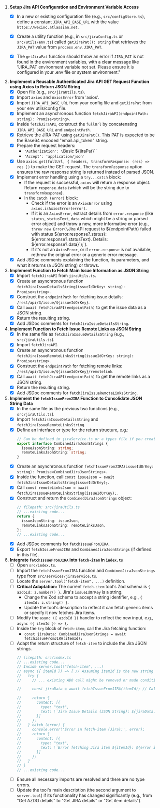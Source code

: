 1.  **Setup Jira API Configuration and Environment Variable Access**
    *   [x] In a new or existing configuration file (e.g., `src/configStore.ts`), define a constant `JIRA_API_BASE_URL` with the value `https://wexinc.atlassian.net`.
    *   [x] Create a utility function (e.g., in `src/jiraConfig.ts` or `src/utils/env.ts`) called `getJiraPat(): string` that retrieves the `JIRA_PAT` value from `process.env.JIRA_PAT`.
    *   [x] The `getJiraPat` function should throw an error if `JIRA_PAT` is not found in the environment variables, with a clear message like "JIRA_PAT environment variable not set. Please ensure it is configured in your .env file or system environment."


2.  **Implement a Reusable Authenticated Jira API GET Request Function using Axios to Return JSON String**
    *   [x] Open file (e.g., `src/jiraUtils.ts`).
    *   [x] Import `axios` and `AxiosError` from 'axios'.
    *   [x] Import `JIRA_API_BASE_URL` from your config file and `getJiraPat` from your env utils/config file.
    *   [x] Implement an asynchronous function `fetchJiraAPI(endpointPath: string): Promise<string>`.
    *   [x] Inside `fetchJiraAPI`, construct the `fullUrl` by concatenating `JIRA_API_BASE_URL` and `endpointPath`.
    *   [x] Retrieve the JIRA PAT using `getJiraPat()`. This PAT is expected to be the Base64 encoded "email:api_token" string.
    *   [x] Prepare the request headers:
        *   `'Authorization': \`Basic ${jiraPat}\``
        *   `'Accept': 'application/json'`
    *   [x] Use `axios.get(fullUrl, { headers, transformResponse: (res) => res })` to make the GET request. The `transformResponse` option ensures the raw response string is returned instead of parsed JSON.
    *   [x] Implement error handling using a `try...catch` block:
        *   If the request is successful, `axios` will return a response object. Return `response.data` (which will be the string due to `transformResponse`).
        *   In the `catch (error)` block:
            *   Check if the error is an `AxiosError` using `axios.isAxiosError(error)`.
            *   If it is an `AxiosError`, extract details from `error.response` (like `status`, `statusText`, `data` which might be a string or parsed error object) and throw a new, more informative error (e.g., `throw new Error(\`Jira API request to ${endpointPath} failed with status ${error.response?.status}: ${error.response?.statusText}. Details: ${error.response?.data}\`);`).
            *   If it's not an `AxiosError`, or if `error.response` is not available, rethrow the original error or a generic error message.
    *   [x] Add JSDoc comments explaining the function, its parameters, and what it returns (a JSON string) or throws.

3.  **Implement Function to Fetch Main Issue Information as JSON String**
    *   [x] Import `fetchJiraAPI` from `jiraUtils.ts`.
    *   [x] Create an asynchronous function `fetchJiraIssueDetailsString(issueIdOrKey: string): Promise<string>`.
    *   [x] Construct the `endpointPath` for fetching issue details: `/rest/api/3/issue/${issueIdOrKey}`.
    *   [x] Call `await fetchJiraAPI(endpointPath)` to get the issue data as a JSON string.
    *   [x] Return the resulting string.
    *   [x] Add JSDoc comments for `fetchJiraIssueDetailsString`.

4.  **Implement Function to Fetch Issue Remote Links as JSON String**
    *   [x] In the same file as `fetchJiraIssueDetailsString` (e.g., `src/jiraUtils.ts`).
    *   [x] Import `fetchJiraAPI`.
    *   [x] Create an asynchronous function `fetchJiraIssueRemoteLinksString(issueIdOrKey: string): Promise<string>`.
    *   [x] Construct the `endpointPath` for fetching remote links: `/rest/api/3/issue/${issueIdOrKey}/remotelink`.
    *   [x] Call `await fetchJiraAPI(endpointPath)` to get the remote links as a JSON string.
    *   [x] Return the resulting string.
    *   [x] Add JSDoc comments for `fetchJiraIssueRemoteLinksString`.

5.  **Implement the `fetchIssueFromJIRA` Function to Consolidate JSON String Data**
    *   [x] In the same file as the previous two functions (e.g., `src/jiraUtils.ts`).
    *   [x] Import `fetchJiraIssueDetailsString` and `fetchJiraIssueRemoteLinksString`.
    *   [x] Define an interface or type for the return structure, e.g.:
        ```typescript
        // Can be defined in jiraService.ts or a types file if you create one later
        export interface CombinedJiraJsonStrings {
          issueJsonString: string;
          remoteLinksJsonString: string;
        }
        ```
    *   [x] Create an asynchronous function `fetchIssueFromJIRA(issueIdOrKey: string): Promise<CombinedJiraJsonStrings>`.
    *   [x] Inside the function, call `const issueJson = await fetchJiraIssueDetailsString(issueIdOrKey);`.
    *   [x] Call `const remoteLinksJson = await fetchJiraIssueRemoteLinksString(issueIdOrKey);`.
    *   [x] Construct and return the `CombinedJiraJsonStrings` object:
        ```typescript
        // filepath: src/jiraUtils.ts
        // ...existing code...
        return {
          issueJsonString: issueJson,
          remoteLinksJsonString: remoteLinksJson,
        };
        // ...existing code...
        ```
    *   [x] Add JSDoc comments for `fetchIssueFromJIRA`.
    *   [x] Export `fetchIssueFromJIRA` and `CombinedJiraJsonStrings` (if defined in this file).

6.  **Integrate `fetchIssueFromJIRA` into `fetch-item` in `index.ts`**
    *   [ ] Open `src/index.ts`.
    *   [ ] Import the `fetchIssueFromJIRA` function and `CombinedJiraJsonStrings` type from `src/services/jiraService.ts`.
    *   [ ] Locate the `server.tool("fetch-item", ...)` definition.
    *   [ ] **Critical Adaptation:** The current `fetch-item` tool's Zod schema is `{ azdoId: z.number() }`. Jira's `issueIdOrKey` is a string.
        *   Change the Zod schema to accept a string identifier, e.g., `{ itemId: z.string() }`.
        *   Update the tool's description to reflect it can fetch generic items or specify it now fetches Jira items.
    *   [ ] Modify the `async ({ azdoId })` handler to reflect the new input, e.g., `async ({ itemId }) => {`.
    *   [ ] Inside the `try` block of `fetch-item`, call the Jira fetching function:
        *   `const jiraData: CombinedJiraJsonStrings = await fetchIssueFromJIRA(itemId);`
    *   [ ] Adapt the return structure of `fetch-item` to include the Jira JSON strings.
        ```typescript
        // filepath: src/index.ts
        // ...existing code...
        // Inside server.tool("fetch-item", ...)
        // async ({ itemId }) => { // Assuming itemId is the new string input for Jira key
        //   try {
        //     // ... existing ADO call might be removed or made conditional ...
        
        //     const jiraData = await fetchIssueFromJIRA(itemId); // Call the new Jira function
            
        //     return {
        //       content: [{ 
        //         type: "text", 
        //         text: \`Jira Issue Details (JSON String): ${jiraData.issueJsonString}\\n\\nJira Remote Links (JSON String): ${jiraData.remoteLinksJsonString}\`
        //       }]
        //     };
        //   } catch (error) {
        //     console.error('Error in fetch-item (Jira):', error);
        //     return {
        //       content: [{ 
        //         type: "text", 
        //         text: \`Error fetching Jira item ${itemId}: ${error instanceof Error ? error.message : 'Unknown error'}\`
        //       }]
        //     };
        //   }
        // }
        // ...existing code...
        ```
    *   [ ] Ensure all necessary imports are resolved and there are no type errors.
    *   [ ] Update the tool's main description (the second argument to `server.tool`) if its functionality has changed significantly (e.g., from "Get AZDO details" to "Get JIRA details" or "Get item details").